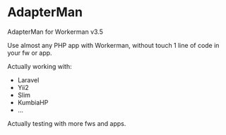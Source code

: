 # AdapterMan
AdapterMan for Workerman v3.5

Use almost any PHP app with Workerman, without touch 1 line of code in your fw or app.

Actually working with:
- Laravel
- Yii2
- Slim
- KumbiaHP
- ...

Actually testing with more fws and apps.

